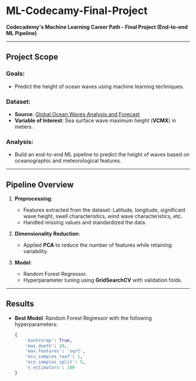 # ML-Codecamy-Final-Project
**Codecademy's Machine Learning Career Path - Final Project (End-to-end ML Pipeline)**

---

## Project Scope

### **Goals**:
- Predict the height of ocean waves using machine learning techniques.

### **Dataset**:
- **Source**: [Global Ocean Waves Analysis and Forecast](https://data.marine.copernicus.eu/product/GLOBAL_ANALYSISFORECAST_WAV_001_027/download?dataset=cmems_mod_glo_wav_anfc_0.083deg_PT3H-i_202411)
- **Variable of Interest**: Sea surface wave maximum height (**VCMX**) in meters.

### **Analysis**:
- Build an end-to-end ML pipeline to predict the height of waves based on oceanographic and meteorological features.

---

## **Pipeline Overview**
1. **Preprocessing**:
   - Features extracted from the dataset: Latitude, longitude, significant wave height, swell characteristics, wind wave characteristics, etc.
   - Handled missing values and standardized the data.

2. **Dimensionality Reduction**:
   - Applied **PCA** to reduce the number of features while retaining variability.

3. **Model**:
   - Random Forest Regressor.
   - Hyperparameter tuning using **GridSearchCV** with validation folds.

---

## **Results**
- **Best Model**: Random Forest Regressor with the following hyperparameters:
  
  ```python
  {
      'bootstrap': True,
      'max_depth': 20,
      'max_features': 'sqrt',
      'min_samples_leaf': 1,
      'min_samples_split': 5,
      'n_estimators': 100
  }
